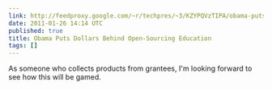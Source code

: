 ```yaml
---
link: http://feedproxy.google.com/~r/techpres/~3/KZYPQVzTIPA/obama-puts-dollars-behind-open-sourcing-education
date: 2011-01-26 14:14 UTC
published: true
title: Obama Puts Dollars Behind Open-Sourcing Education
tags: []
---
```


As someone who collects products from grantees, I'm looking forward to see how this will be gamed.
